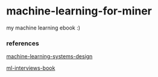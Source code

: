 # machine-learning-for-miner
my machine learning ebook :)

### references

[machine-learning-systems-design](https://github.com/chiphuyen/machine-learning-systems-design)

[ml-interviews-book](https://github.com/chiphuyen/ml-interviews-book)
